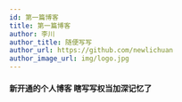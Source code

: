 ```yaml
---
id: 第一篇博客
title: 第一篇博客
author: 李川
author_title: 随便写写
author_url: https://github.com/newlichuan
author_image_url: img/logo.jpg
---
```


#### 新开通的个人博客 瞎写写权当加深记忆了
